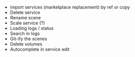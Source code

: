 - import services (marketplace replacement) by ref or copy
- Delete service
- Rename scene
- Scale service (?)
- Loading logs / status
- Search in logs
- Git-ify the scenes
- Delete volumes
- Autocomplete in service edit
